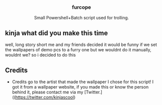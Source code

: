 <div id="top"></div>


<h3 align="center">furcope</h3>

  <p align="center">
    Small Powershell+Batch script used for trolling.
  </p>
</div>


<!-- ABOUT !-->
## kinja what did you make this time

well, long story short
me and my friends decided it would be funny if we set the wallpapers of demo pcs to a furry one
but we wouldnt do it manually, wouldnt we?
so i decided to do this

<!-- Credits -->
## Credits

* Credits go to the artist that made the wallpaper I chose for this script! I got it from a wallpaper website, if you made this or know the person behind it, please contact me via my [Twitter.]((https://twitter.com/kinjascool)
